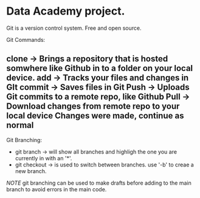 # Data Academy project.

Git is a version control system. Free and open source.

Git Commands:

clone -> Brings a repository that is hosted somwhere like Github in to a folder  on your local device.
add -> Tracks your files and changes in GIt
commit -> Saves files in Git
Push -> Uploads Git commits to a remote repo, like Github
Pull -> Download changes from remote repo to your local device
Changes were made, continue as normal
-----
Git Branching:
- git branch -> will show all branches and highligh the one you are currently in with an '*'.
- git checkout -> is used to switch between branches. use '-b' to creae a new branch.

*NOTE* git branching can be used to make drafts before adding to the main branch to avoid errors in the main code.
